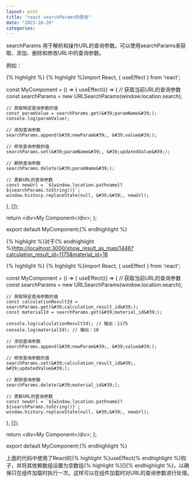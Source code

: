 ```yaml
---
layout: post
title: "react searchParams的使用"
date: "2023-10-20"
categories: 
---
```

<p>searchParams 用于解析和操作URL的查询参数。可以使用searchParams来获取、添加、删除和修改URL中的查询参数。</p>

<p>例如：</p>

{% highlight %}
{% highlight %}import React, { useEffect } from &#39;react&#39;;

const MyComponent = () =&gt; {
  useEffect(() =&gt; {
    // 获取当前URL的查询参数
    const searchParams = new URLSearchParams(window.location.search);

    // 获取特定查询参数的值
    const paramValue = searchParams.get(&#39;paramName&#39;);
    console.log(paramValue);

    // 添加查询参数
    searchParams.append(&#39;newParam&#39;, &#39;value&#39;);

    // 修改查询参数的值
    searchParams.set(&#39;paramName&#39;, &#39;updatedValue&#39;);

    // 删除查询参数
    searchParams.delete(&#39;paramName&#39;);

    // 更新URL的查询参数
    const newUrl = `${window.location.pathname}?${searchParams.toString()}`;
    window.history.replaceState(null, &#39;&#39;, newUrl);
  }, []);

  return &lt;div&gt;My Component&lt;/div&gt;;
};

export default MyComponent;{% endhighlight %}

<p>{% highlight %}对于{% endhighlight %}<a href="http://localhost:3000/show_result_as_map/1446?calculation_result_id=1175&amp;material_id=18" target="_blank">http://localhost:3000/show_result_as_map/1446?calculation_result_id=1175&amp;material_id=18</a></p>

{% highlight %}
{% highlight %}import React, { useEffect } from &#39;react&#39;;

const MyComponent = () =&gt; {
  useEffect(() =&gt; {
    // 获取当前URL的查询参数
    const searchParams = new URLSearchParams(window.location.search);

    // 获取特定查询参数的值
    const calculationResultId = searchParams.get(&#39;calculation_result_id&#39;);
    const materialId = searchParams.get(&#39;material_id&#39;);

    console.log(calculationResultId); // 输出：1175
    console.log(materialId); // 输出：18

    // 添加查询参数
    searchParams.append(&#39;newParam&#39;, &#39;value&#39;);

    // 修改查询参数的值
    searchParams.set(&#39;calculation_result_id&#39;, &#39;updatedValue&#39;);

    // 删除查询参数
    searchParams.delete(&#39;material_id&#39;);

    // 更新URL的查询参数
    const newUrl = `${window.location.pathname}?${searchParams.toString()}`;
    window.history.replaceState(null, &#39;&#39;, newUrl);
  }, []);

  return &lt;div&gt;My Component&lt;/div&gt;;
};

export default MyComponent;{% endhighlight %}

<p>上面的代码中使用了React的{% highlight %}useEffect{% endhighlight %}钩子，并将其依赖数组设置为空数组{% highlight %}[]{% endhighlight %}，以确保只在组件加载时执行一次。这样可以在组件加载时对URL的查询参数进行处理。</p>


